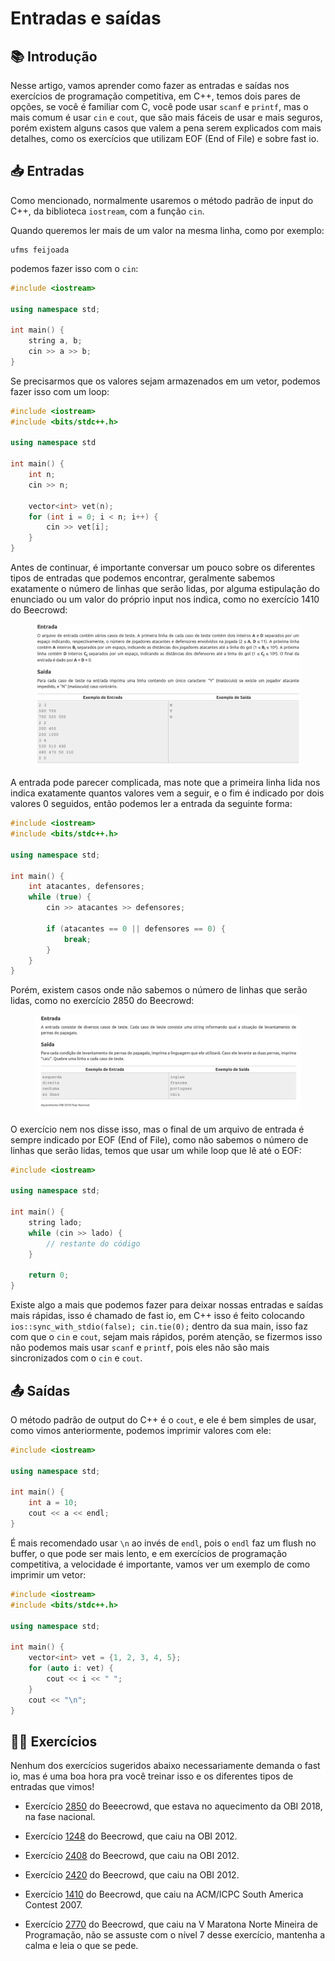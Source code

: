 # Entradas e saídas

## 📚 Introdução

Nesse artigo, vamos aprender como fazer as entradas e saídas nos exercícios de programação competitiva, em C++, temos dois pares de opções, se você é familiar com C, você pode usar `scanf` e `printf`, mas o mais comum é usar `cin` e `cout`, que são mais fáceis de usar e mais seguros, porém existem alguns casos que valem a pena serem explicados com mais detalhes, como os exercícios que utilizam EOF (End of File) e sobre fast io.

## 📥 Entradas

Como mencionado, normalmente usaremos o método padrão de input do C++, da biblioteca `iostream`, com a função `cin`.

Quando queremos ler mais de um valor na mesma linha, como por exemplo:

```
ufms feijoada
```

podemos fazer isso com o `cin`:

```cpp
#include <iostream>

using namespace std;

int main() {
    string a, b;
    cin >> a >> b;
}
```

Se precisarmos que os valores sejam armazenados em um vetor, podemos fazer isso com um loop:

```cpp
#include <iostream>
#include <bits/stdc++.h>

using namespace std

int main() {
    int n;
    cin >> n;

    vector<int> vet(n);
    for (int i = 0; i < n; i++) {
        cin >> vet[i];
    }
}
```

Antes de continuar, é importante conversar um pouco sobre os diferentes tipos de entradas que podemos encontrar, geralmente sabemos exatamente o número de linhas que serão lidas, por alguma estipulação do enunciado ou um valor do próprio input nos indica, como no exercício 1410 do Beecrowd:

<figure><img src="../assets/1410.png" alt="Exercício 1410 do Beecrowd"><figcaption></figcaption></figure>

A entrada pode parecer complicada, mas note que a primeira linha lida nos indica exatamente quantos valores vem a seguir, e o fim é indicado por dois valores 0 seguidos, então podemos ler a entrada da seguinte forma:

```cpp
#include <iostream>
#include <bits/stdc++.h>

using namespace std;

int main() {
    int atacantes, defensores;
    while (true) {
        cin >> atacantes >> defensores;

        if (atacantes == 0 || defensores == 0) {
            break;
        }
    }
}
```

Porém, existem casos onde não sabemos o número de linhas que serão lidas, como no exercício 2850 do Beecrowd:

<figure><img src="../assets/2850.png" alt="Exercício 2850 do Beecrowd"><figcaption></figcaption></figure>

O exercício nem nos disse isso, mas o final de um arquivo de entrada é sempre indicado por EOF (End of File), como não sabemos o número de linhas que serão lidas, temos que usar um while loop que lê até o EOF:

```cpp
#include <iostream>

using namespace std;

int main() {
    string lado;
    while (cin >> lado) {
        // restante do código
    }

    return 0;
}
```

Existe algo a mais que podemos fazer para deixar nossas entradas e saídas mais rápidas, isso é chamado de fast io, em C++ isso é feito colocando `ios::sync_with_stdio(false); cin.tie(0);` dentro da sua main, isso faz com que o `cin` e `cout`, sejam mais rápidos, porém atenção, se fizermos isso não podemos mais usar `scanf` e `printf`, pois eles não são mais sincronizados com o `cin` e `cout`.

## 📤 Saídas

O método padrão de output do C++ é o `cout`, e ele é bem simples de usar, como vimos anteriormente, podemos imprimir valores com ele:

```cpp
#include <iostream>

using namespace std;

int main() {
    int a = 10;
    cout << a << endl;
}
```

É mais recomendado usar `\n` ao invés de `endl`, pois o `endl` faz um flush no buffer, o que pode ser mais lento, e em exercícios de programação competitiva, a velocidade é importante, vamos ver um exemplo de como imprimir um vetor:

```cpp
#include <iostream>
#include <bits/stdc++.h>

using namespace std;

int main() {
    vector<int> vet = {1, 2, 3, 4, 5};
    for (auto i: vet) {
        cout << i << " ";
    }
    cout << "\n";
}
```

## 🧑‍🏫 Exercícios

Nenhum dos exercícios sugeridos abaixo necessariamente demanda o fast io, mas é uma boa hora pra você treinar isso e os diferentes tipos de entradas que vimos!

- Exercício [2850](https://judge.beecrowd.com/pt/problems/view/2850) do Beeecrowd, que estava no aquecimento da OBI 2018, na fase nacional.

- Exercício [1248](https://www.beecrowd.com.br/judge/pt/problems/view/1248) do Beecrowd, que caiu na OBI 2012.

- Exercício [2408](https://www.beecrowd.com.br/judge/pt/problems/view/2408) do Beecrowd, que caiu na OBI 2012.

- Exercício [2420](https://www.beecrowd.com.br/judge/pt/problems/view/2420) do Beecrowd, que caiu na OBI 2012.

- Exercício [1410](https://www.beecrowd.com.br/judge/pt/problems/view/1410) do Beecrowd, que caiu na ACM/ICPC South America Contest 2007.

- Exercício [2770](https://www.beecrowd.com.br/judge/pt/problems/view/2770) do Beecrowd, que caiu na V Maratona Norte Mineira de Programação, não se assuste com o nível 7 desse exercício, mantenha a calma e leia o que se pede.

